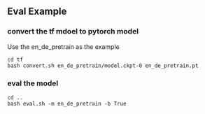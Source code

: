 ## Eval Example

### convert the tf mdoel to pytorch model

Use the en_de_pretrain as the example
```
cd tf
bash convert.sh en_de_pretrain/model.ckpt-0 en_de_pretrain.pt
```

### eval the model

```
cd ..
bash eval.sh -m en_de_pretrain -b True
```
